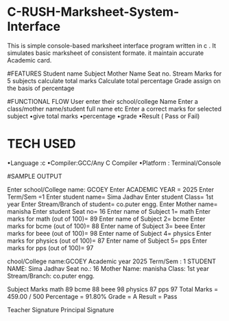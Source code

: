 # C-RUSH-Marksheet-System-Interface
This is simple console-based marksheet interface program written in c . It simulates basic marksheet of consistent formate.
it maintain accurate Academic card.

#FEATURES
Student name 
Subject
Mother Name
Seat no. 
Stream
Marks for 5 subjects 
calculate total marks
Calculate total percentage
Grade assign on the basis of percentage

#FUNCTIONAL FLOW
 User enter their school/college Name
 Enter a class/mother name/student full name etc 
Enter a correct marks for selected subject 
     •give total marks
     •percentage 
     •grade 
     •Result ( Pass or Fail)

# TECH USED
•Language :c
•Compiler:GCC/Any C Compiler
•Platform : Terminal/Console

#SAMPLE OUTPUT

Enter school/College name: GCOEY
Enter ACADEMIC YEAR = 2025
 Enter Term/Sem =1
Enter student name= Sima Jadhav
Enter student Class= 1st year
Enter Stream/Branch of student= co.puter engg.
Enter Mother name= manisha
Enter student Seat no= 16
Enter name of Subject 1= math
Enter marks for math (out of 100)= 89
Enter name of Subject 2= bcme
Enter marks for bcme (out of 100)= 88
Enter name of Subject 3= beee
Enter marks for beee (out of 100)= 98
Enter name of Subject 4= physics
Enter marks for physics (out of 100)= 87
Enter name of Subject 5= pps
Enter marks for pps (out of 100)= 97

chool/College name:GCOEY
        Academic year 2025
            Term/Sem : 1
STUDENT NAME: Sima Jadhav
Seat no.: 16
Mother Name: manisha
Class: 1st year
Stream/Branch: co.puter engg.

Subject      Marks
math         89
bcme         88
beee         98
physics      87
pps          97
Total Marks = 459.00 / 500
Percentage = 91.80%     Grade = A
Result = Pass

Teacher Signature       Principal Signature


